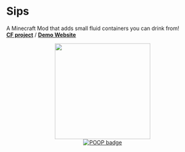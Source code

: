 # Sips
A Minecraft Mod that adds small fluid containers you can drink from!
<br>
[**CF project**](<https://www.curseforge.com/minecraft/mc-mods/sips>) / [**Demo Website**](<https://yoghurt4c.github.io/Sips/index.html>)
<p align="center">
<a href="https://github.com/Yoghurt4C/Sips/blob/fabric-1.16/LICENSE.md"><img src="https://github.com/Yoghurt4C/Sips/blob/fabric-1.16/docs/sips/icon.png" alt="" width=250 height=250></a>
<br>
<a href="https://gist.github.com/poop-person/991e80f390384bbeef09d208bff208f4"><img alt="POOP badge" src="https://raw.githubusercontent.com/gist/poop-person/991e80f390384bbeef09d208bff208f4/raw/a9ef83add84a70f2202896c2d81117ff7b169be1/poop-badge.svg"></a>
</p>
